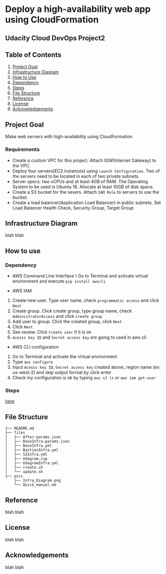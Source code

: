 #  Deploy a high-availability web app using CloudFormation
## Udacity Cloud DevOps Project2

## Table of Contents
1. [Project Goal](#project_goal)
2. [Infrastructure Diagram](#infrastructure_diagram)
3. [How to Use](#how_to_use)    
  1. [Dependency](#dependecy)
  2. [Steps](#steps)
4. [File Structure](#file_structure)
5. [Reference](#reference)
6. [License](#license)
7. [Acknowledgements](#acknowledgements)


<a name="project_goal"></a>
## Project Goal
Make web servers with high-availability using CloudFormation

### Requirements
- Create a custom VPC for this project. Attach IGW(Internet Gateway) to the VPC. 
- Deploy four servers(EC2 instances) using `Launch Configuration`. Two of the servers need to be located in each of two private subnets.
- Server specs: two vCPUs and at least 4GB of RAM. The Operating System to be used is Ubuntu 18. Allocate at least 10GB of disk space.
- Create a S3 bucket for the severs. Attach `IAM Role` to servers to use the bucket.
- Create a load balancer(Application Load Balancer) in public subnets. Set Load Balancer Health Check, Security Group, Target Group

<a name="infrastructure_diagram"></a>
## Infrastructure Diagram
blah
blah

<a name="how_to_use"></a>
## How to use
<a name="dependency"></a>
### Dependency
- AWS Command Line Interface \ 
Go to Terminal and activate virtual environment and execute `pip install awscli` 

- AWS IAM
1. Create new user. Type user name, check `programmatic access` and click `Next`
2. Create group. Click create group, type group name, check `AdministratorAccess` and click `create group`
3. Add user to group. Click the created group, click `Next`
4. Click `Next`
5. See review. Click `Create user` if it is ok
6. `Acesss key ID` and `Secret access key` are going to used in aws cli 

- AWS CLI configuration
1. Go to Terminal and activate the virtual environment
2. Type `aws configure`
3. Input `Acesss key ID`, `Secret access key` created above, region name (ex: us-west-2) and skip output format by click enter
4. Check my configuration is ok by typing `aws s3 ls` or `aws iam get-user`

<a name="steps"></a>
### Steps
[here](https://github.com/dalpengholic/DevOps_Project2_WebApp_AWS_CloudFormation/blob/master/pics/Quick_manual.md)

<a name="file_structure"></a>
## File Structure
```
├── README.md
├── files
│   ├── After-params.json
│   ├── BaseInfra-params.json
│   ├── BaseInfra.yml
│   ├── BastionInfra.yml
│   ├── S3Infra.yml
│   ├── Udagram.zip
│   ├── UdagramInfra.yml
│   ├── create.sh
│   └── update.sh
├── pics
    ├── Infra_Diagram.png
    └── Quick_manual.md

```

<a name="reference"></a>
## Reference
blah
blah

<a name="license"></a>
## License
blah
blah

<a name="acknowledgements"></a>
## Acknowledgements
blah
blah
